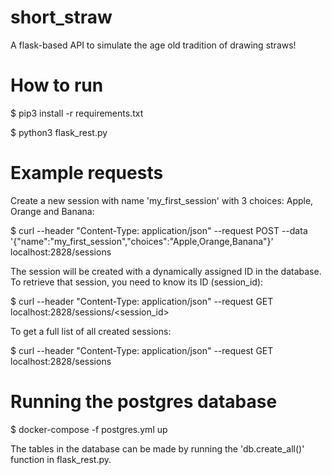 # short_straw
A flask-based API to simulate the age old tradition of drawing straws!

# How to run

$ pip3 install -r requirements.txt

$ python3 flask_rest.py

# Example requests

Create a new session with name 'my_first_session' with 3 choices: Apple, Orange and Banana: 

$ curl --header "Content-Type: application/json" --request POST --data '{"name":"my_first_session","choices":"Apple,Orange,Banana"}' localhost:2828/sessions

The session will be created with a dynamically assigned ID in the database. To retrieve that session, you need to
know its ID (session_id):

$ curl --header "Content-Type: application/json" --request GET localhost:2828/sessions/<session_id>

To get a full list of all created sessions:

$ curl --header "Content-Type: application/json" --request GET localhost:2828/sessions

# Running the postgres database

$ docker-compose -f postgres.yml up

The tables in the database can be made by running the 'db.create_all()' function
in flask_rest.py.